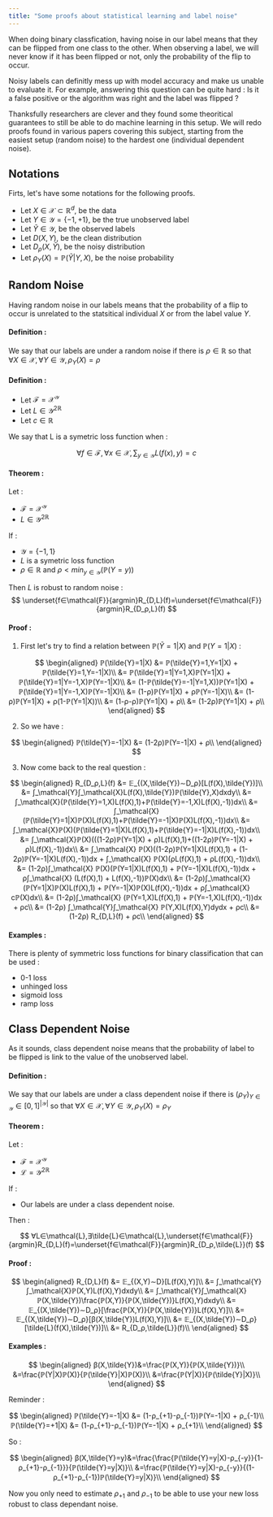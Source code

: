 ```yaml
---
title: "Some proofs about statistical learning and label noise"
---
```


When doing binary classfication, having noise in our label means that they can be flipped from one class to the other. When observing a label, we will never know if it has been flipped or not, only the probability of the flip to occur.

Noisy labels can definitly mess up with model accuracy and make us unable to evaluate it. For example, answering this question can be quite hard : Is it a false positive or the algorithm was right and the label was flipped ?

Thanksfully researchers are clever and they found some theoritical guarantees to still be able to do machine learning in this setup. We will redo proofs found in various papers covering this subject, starting from the easiest setup (random noise) to the hardest one (individual dependent noise).

## Notations

Firts, let's have some notations for the following proofs.

- Let $X ∈ \mathcal{X} ⊂ ℝ^d$, be the data
- Let $Y ∈ \mathcal{Y} = \{-1,+1\}$, be the true unobserved label
- Let $\tilde{Y} ∈ \mathcal{Y}$, be the observed labels
- Let $D(X,Y)$, be the clean distribution
- Let $D_ρ(X,\tilde{Y})$, be the noisy distribution
- Let $ρ_Y(X) = ℙ(\tilde{Y}|Y,X)$, be the noise probability

## Random Noise

Having random noise in our labels means that the probability of a flip to occur is unrelated to the statsitical individual $X$ or from the label value $Y$.

#### Definition :

We say that our labels are under a random noise if there is $ρ∈ℝ$ so that $∀X∈\mathcal{X},∀Y∈\mathcal{Y}, ρ_Y(X)=ρ$

#### Definition :

* Let $\mathcal{F} = \mathcal{X}^{\mathcal{Y}}$
* Let $L∈\mathcal{Y^2}^{ℝ}$
* Let $c∈ℝ$

We say that L is a symetric loss function when :

$$
∀f∈\mathcal{F},∀x∈\mathcal{X},∑_{y∈\mathcal{Y}}L(f(x),y)=c
$$

#### Theorem :

Let :
* $\mathcal{F} = \mathcal{X}^{\mathcal{Y}}$
* $L∈\mathcal{Y^2}^{ℝ}$

If :
* $\mathcal{Y}=\{-1,1\}$
* $L$ is a symetric loss function
* $ρ∈ℝ$ and $ρ<min_{y∈\mathcal{Y}}(ℙ(Y=y))$

Then $L$ is robust to random noise :
$$
\underset{f∈\mathcal{F}}{argmin}R_{D,L}(f)=\underset{f∈\mathcal{F}}{argmin}R_{D_ρ,L}(f)
$$

#### Proof :

1. First let's try to find a relation between $ℙ(\tilde{Y}=1|X)$ and $ℙ(Y=1|X)$ :

$$
\begin{aligned}
ℙ(\tilde{Y}=1|X) &= ℙ(\tilde{Y}=1,Y=1|X) + ℙ(\tilde{Y}=1,Y=-1|X)\\
&= ℙ(\tilde{Y}=1|Y=1,X)ℙ(Y=1|X) + ℙ(\tilde{Y}=1|Y=-1,X)ℙ(Y=-1|X)\\
&= (1-ℙ(\tilde{Y}=-1|Y=1,X))ℙ(Y=1|X) + ℙ(\tilde{Y}=1|Y=-1,X)ℙ(Y=-1|X)\\
&= (1-ρ)ℙ(Y=1|X) + ρℙ(Y=-1|X)\\
&= (1-ρ)ℙ(Y=1|X) + ρ(1-ℙ(Y=1|X))\\
&= (1-ρ-ρ)ℙ(Y=1|X) + ρ\\
&= (1-2ρ)ℙ(Y=1|X) + ρ\\
\end{aligned}
$$

2. So we have :

$$
\begin{aligned}
ℙ(\tilde{Y}=-1|X) &= (1-2ρ)ℙ(Y=-1|X) + ρ\\
\end{aligned}
$$

3. Now come back to the real question :

$$
\begin{aligned}
R_{D_ρ,L}(f) &= 𝔼_{(X,\tilde{Y})∼D_ρ}[L(f(X),\tilde{Y})]\\
&= ∫_\mathcal{Y}∫_\mathcal{X}L(f(X),\tilde{Y})ℙ(\tilde{Y},X)dxdy\\
&= ∫_\mathcal{X}(ℙ(\tilde{Y}=1,X)L(f(X),1)+ℙ(\tilde{Y}=-1,X)L(f(X),-1))dx\\
&= ∫_\mathcal{X}(ℙ(\tilde{Y}=1|X)ℙ(X)L(f(X),1)+ℙ(\tilde{Y}=-1|X)ℙ(X)L(f(X),-1))dx\\
&= ∫_\mathcal{X}ℙ(X)(ℙ(\tilde{Y}=1|X)L(f(X),1)+ℙ(\tilde{Y}=-1|X)L(f(X),-1))dx\\
&= ∫_\mathcal{X}ℙ(X)(((1-2ρ)ℙ(Y=1|X) + ρ)L(f(X),1)+((1-2ρ)ℙ(Y=-1|X) + ρ)L(f(X),-1))dx\\
&= ∫_\mathcal{X} ℙ(X)((1-2ρ)ℙ(Y=1|X)L(f(X),1) + (1-2ρ)ℙ(Y=-1|X)L(f(X),-1))dx + ∫_\mathcal{X} ℙ(X)(ρL(f(X),1) + ρL(f(X),-1))dx\\
&= (1-2ρ)∫_\mathcal{X} ℙ(X)(ℙ(Y=1|X)L(f(X),1) + ℙ(Y=-1|X)L(f(X),-1))dx + ρ∫_\mathcal{X} (L(f(X),1) + L(f(X),-1))ℙ(X)dx\\
&= (1-2ρ)∫_\mathcal{X} (ℙ(Y=1|X)ℙ(X)L(f(X),1) + ℙ(Y=-1|X)ℙ(X)L(f(X),-1))dx + ρ∫_\mathcal{X} cℙ(X)dx\\
&= (1-2ρ)∫_\mathcal{X} (ℙ(Y=1,X)L(f(X),1) + ℙ(Y=-1,X)L(f(X),-1))dx + ρc\\
&= (1-2ρ) ∫_\mathcal{Y}∫_\mathcal{X} ℙ(Y,X)L(f(X),Y)dydx + ρc\\
&= (1-2ρ) R_{D,L}(f) + ρc\\
\end{aligned}
$$

#### Examples :

There is plenty of symmetric loss functions for binary classification that can be used :

* 0-1 loss
* unhinged loss
* sigmoid loss
* ramp loss

## Class Dependent Noise

As it sounds, class dependent noise means that the probability of label to be flipped is link to the value of the unobserved label.

#### Definition :

We say that our labels are under a class dependent noise if there is $(ρ_Y)_{Y∈\mathcal{Y}}∈[0,1]^{|\mathcal{Y}|}$ so that $∀X∈\mathcal{X},∀Y∈\mathcal{Y}, ρ_Y(X)=ρ_Y$

#### Theorem :

Let :
* $\mathcal{F} = \mathcal{X}^{\mathcal{Y}}$
* $\mathcal{L}=\mathcal{Y^2}^{ℝ}$

If :

* Our labels are under a class dependent noise.

Then :

$$
∀L∈\mathcal{L},∃\tilde{L}∈\mathcal{L},\underset{f∈\mathcal{F}}{argmin}R_{D,L}(f)=\underset{f∈\mathcal{F}}{argmin}R_{D_ρ,\tilde{L}}(f)
$$

#### Proof :

$$
\begin{aligned}
R_{D,L}(f) &= 𝔼_{(X,Y)∼D}[L(f(X),Y)]\\
&= ∫_\mathcal{Y}∫_\mathcal{X}ℙ(X,Y)L(f(X),Y)dxdy\\
&= ∫_\mathcal{Y}∫_\mathcal{X}ℙ(X,\tilde{Y})\frac{ℙ(X,Y)}{ℙ(X,\tilde{Y})}L(f(X),Y)dxdy\\
&= 𝔼_{(X,\tilde{Y})∼D_ρ}[\frac{ℙ(X,Y)}{ℙ(X,\tilde{Y})}L(f(X),Y)]\\
&= 𝔼_{(X,\tilde{Y})∼D_ρ}[β(X,\tilde{Y})L(f(X),Y)]\\
&= 𝔼_{(X,\tilde{Y})∼D_ρ}[\tilde{L}(f(X),\tilde{Y})]\\
&= R_{D_ρ,\tilde{L}}(f)\\
\end{aligned}
$$

#### Examples :

$$
\begin{aligned}
β(X,\tilde{Y})&=\frac{ℙ(X,Y)}{ℙ(X,\tilde{Y})}\\
&=\frac{ℙ(Y|X)ℙ(X)}{ℙ(\tilde{Y}|X)ℙ(X)}\\
&=\frac{ℙ(Y|X)}{ℙ(\tilde{Y}|X)}\\
\end{aligned}
$$

Reminder :

$$
\begin{aligned}
ℙ(\tilde{Y}=-1|X) &= (1-ρ_{+1}-ρ_{-1})ℙ(Y=-1|X) + ρ_{-1}\\ ℙ(\tilde{Y}=+1|X) &= (1-ρ_{+1}-ρ_{-1})ℙ(Y=-1|X) + ρ_{+1}\\
\end{aligned}
$$

So :

$$
\begin{aligned}
β(X,\tilde{Y}=y)&=\frac{\frac{ℙ(\tilde{Y}=y|X)-ρ_{-y}}{1-ρ_{+1}-ρ_{-1}}}{ℙ(\tilde{Y}=y|X)}\\
&=\frac{ℙ(\tilde{Y}=y|X)-ρ_{-y}}{(1-ρ_{+1}-ρ_{-1})ℙ(\tilde{Y}=y|X)}\\
\end{aligned}
$$

Now you only need to estimate $ρ_{+1}$ and $ρ_{-1}$ to be able to use your new loss robust to class dependant noise.
